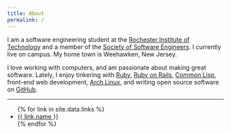 ```yaml
---
title: About
permalink: /
---
```


I am a software engineering student at the [Rochester Institute of
Technology](http://www.rit.edu/) and a member of the [Society of Software
Engineers](https://sse.se.rit.edu/). I currently live on campus. My home town
is Weehawken, New Jersey.

I love working with computers, and am passionate about making great software.
Lately, I enjoy tinkering with [Ruby](https://www.ruby-lang.org/en/), [Ruby on
Rails](http://rubyonrails.org/), [Common Lisp](http://common-lisp.net/),
front-end web development, [Arch Linux](https://www.archlinux.org/), and writing
open source software on [GitHub](https://github.com/).

<hr>

<ul class="list-inline">
  {% for link in site.data.links %}
    <li>
      <a href="{{ link.url }}" target="_blank">
        <span class="fa fa-fw fa-{{ link.icon }}"></span>
        {{ link.name }}
      </a>
    </li>
  {% endfor %}
</ul>
